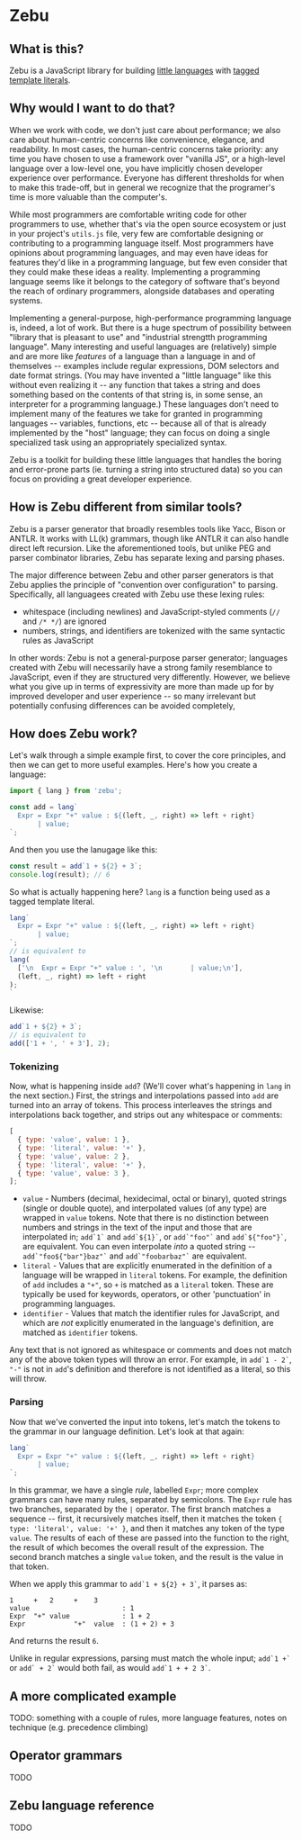 # Zebu

## What is this?

Zebu is a JavaScript library for building [little languages](http://staff.um.edu.mt/afra1/seminar/little-languages.pdf) with [tagged template literals](http://2ality.com/2016/11/computing-tag-functions.html).

## Why would I want to do that?

When we work with code, we don't just care about performance; we also care about human-centric concerns like convenience, elegance, and readability. In most cases, the human-centric concerns take priority: any time you have chosen to use a framework over "vanilla JS", or a high-level language over a low-level one, you have implicitly chosen developer experience over performance. Everyone has different thresholds for when to make this trade-off, but in general we recognize that the programer's time is more valuable than the computer's.

While most programmers are comfortable writing code for other programmers to use, whether that's via the open source ecosystem or just in your project's `utils.js` file, very few are comfortable designing or contributing to a programming language itself. Most programmers have opinions about programming languages, and may even have ideas for features they'd like in a programming language, but few even consider that they could make these ideas a reality. Implementing a programming language seems like it belongs to the category of software that's beyond the reach of ordinary programmers, alongside databases and operating systems.

Implementing a general-purpose, high-performance programming language is, indeed, a lot of work. But there is a huge spectrum of possibility between "library that is pleasant to use" and "industrial strengtth programming language". Many interesting and useful languages are (relatively) simple and are more like _features_ of a language than a language in and of themselves -- examples include regular expressions, DOM selectors and date format strings. (You may have invented a "little language" like this without even realizing it -- any function that takes a string and does something based on the contents of that string is, in some sense, an interpreter for a programming language.) These languages don't need to implement many of the features we take for granted in programming languages -- variables, functions, etc -- because all of that is already implemented by the "host" language; they can focus on doing a single specialized task using an appropriately specialized syntax.

Zebu is a toolkit for building these little languages that handles the boring and error-prone parts (ie. turning a string into structured data) so you can focus on providing a great developer experience.

## How is Zebu different from similar tools?

Zebu is a parser generator that broadly resembles tools like Yacc, Bison or ANTLR. It works with LL(k) grammars, though like ANTLR it can also handle direct left recursion. Like the aforementioned tools, but unlike PEG and parser combinator libraries, Zebu has separate lexing and parsing phases.

The major difference between Zebu and other parser generators is that Zebu applies the principle of "convention over configuration" to parsing. Specifically, all languagees created with Zebu use these lexing rules:

- whitespace (including newlines) and JavaScript-styled comments (`//` and `/* */`) are ignored
- numbers, strings, and identifiers are tokenized with the same syntactic rules as JavaScript

In other words: Zebu is not a general-purpose parser generator; languages created with Zebu will necessarily have a strong family resemblance to JavaScript, even if they are structured very differently. However, we believe what you give up in terms of expressivity are more than made up for by improved developer and user experience -- so many irrelevant but potentially confusing differences can be avoided completely,

## How does Zebu work?

Let's walk through a simple example first, to cover the core principles, and then we can get to more useful examples. Here's how you create a language:

```js
import { lang } from 'zebu';

const add = lang`
  Expr = Expr "+" value : ${(left, _, right) => left + right}
       | value;
`;
```

And then you use the lanugage like this:

```js
const result = add`1 + ${2} + 3`;
console.log(result); // 6
```

So what is actually happening here? `lang` is a function being used as a tagged template literal.

```js
lang`
  Expr = Expr "+" value : ${(left, _, right) => left + right}
       | value;
`;
// is equivalent to
lang(
  ['\n  Expr = Expr "+" value : ', '\n       | value;\n'],
  (left, _, right) => left + right
);
`
```

Likewise:

```js
add`1 + ${2} + 3`;
// is equivalent to
add(['1 + ', ' + 3'], 2);
```

### Tokenizing

Now, what is happening inside `add`? (We'll cover what's happening in `lang` in the next section.) First, the strings and interpolations passed into `add` are turned into an array of tokens. This process interleaves the strings and interpolations back together, and strips out any whitespace or comments:

```js
[
  { type: 'value', value: 1 },
  { type: 'literal', value: '+' },
  { type: 'value', value: 2 },
  { type: 'literal', value: '+' },
  { type: 'value', value: 3 },
];
```

- `value` - Numbers (decimal, hexidecimal, octal or binary), quoted strings (single or double quote), and interpolated values (of any type) are wrapped in `value` tokens. Note that there is no distinction between numbers and strings in the text of the input and those that are interpolated in; `` add`1` `` and `` add`${1}` ``, or `` add`"foo"` `` and `` add`${"foo"}` ``, are equivalent. You can even interpolate _into_ a quoted string -- `` add`"foo${"bar"}baz"` `` and `` add`"foobarbaz"` `` are equivalent.
- `literal` - Values that are explicitly enumerated in the definition of a language will be wrapped in `literal` tokens. For example, the definition of `add` includes a `"+"`, so `+` is matched as a `literal` token. These are typically be used for keywords, operators, or other 'punctuation' in programming languages.
- `identifier` - Values that match the identifier rules for JavaScript, and which are _not_ explicitly enumerated in the language's definition, are matched as `identifier` tokens.

Any text that is not ignored as whitespace or comments and does not match any of the above token types will throw an error. For example, in `` add`1 - 2` ``, `"-"` is not in `add`'s definition and therefore is not identified as a literal, so this will throw.

### Parsing

Now that we've converted the input into tokens, let's match the tokens to the grammar in our language definition. Let's look at that again:

```js
lang`
  Expr = Expr "+" value : ${(left, _, right) => left + right}
       | value;
`;
```

In this grammar, we have a single _rule_, labelled `Expr`; more complex grammars can have many rules, separated by semicolons. The `Expr` rule has two branches, separated by the `|` operator. The first branch matches a sequence -- first, it recursively matches itself, then it matches the token `{ type: 'literal', value: '+' }`, and then it matches any token of the type `value`. The results of each of these are passed into the function to the right, the result of which becomes the overall result of the expression. The second branch matches a single `value` token, and the result is the value in that token.

When we apply this grammar to `` add`1 + ${2} + 3` ``, it parses as:

<!-- NOTE: this sorta implies that we're doing bottom-up parsing; does that matter? -->

```
1     +   2     +    3
value                       : 1
Expr  "+" value             : 1 + 2
Expr            "+"  value  : (1 + 2) + 3
```

And returns the result `6`.

Unlike in regular expressions, parsing must match the whole input; `` add`1 +` `` or `` add` + 2` `` would both fail, as would `` add`1 + + 2 3` ``.

## A more complicated example

TODO: something with a couple of rules, more language features, notes on technique (e.g. precedence climbing)

## Operator grammars

TODO

## Zebu language reference

TODO
